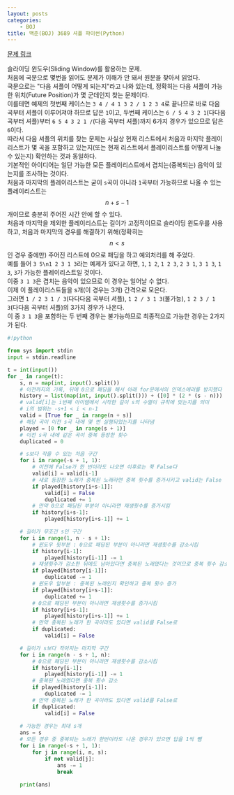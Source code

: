 ```yaml
---
layout: posts
categories:
    - BOJ
title: 백준(BOJ) 3689 셔플 파이썬(Python)
---
```


[문제 링크](https://www.acmicpc.net/problem/3689)

슬라이딩 윈도우(Sliding Window)를 활용하는 문제.  
처음에 국문으로 몇번을 읽어도 문제가 이해가 안 돼서 원문을 찾아서 읽었다.  
국문으로는 "다음 셔플이 어떻게 되는지"라고 나와 있는데, 정확히는 다음 셔플이 가능한 위치(Future Position)가 몇 군데인지 찾는 문제이다.  
이를테면 예제의 첫번째 케이스는 `3 4 / 4 1 3 2 / 1 2 3 4`로 끝나므로 바로 다음 곡부터 셔플이 이루어져야 하므로 답은 `1`이고, 두번째 케이스는 `6 / 5 4 3 2 1`(다다음 곡부터 셔플)부터 `6 5 4 3 2 1 /`(다음 곡부터 셔플)까지 6가지 경우가 있으므로 답은 `6`이다.  
따라서 다음 셔플의 위치를 찾는 문제는 사실상 현재 리스트에서 처음과 마지막 플레이리스트가 몇 곡을 포함하고 있는지(또는 현재 리스트에서 플레이리스트를 어떻게 나눌 수 있는지) 확인하는 것과 동일하다.  
기본적인 아이디어는 일단 가능한 모든 플레이리스트에서 겹치는(중복되는) 음악이 있는지를 조사하는 것이다.  
처음과 마지막의 플레이리스트는 굳이 `s`곡이 아니라 `1`곡부터 가능하므로 나올 수 있는 플레이리스트는 $$n + s - 1$$개이므로 충분히 주어진 시간 안에 할 수 있다.  
처음과 마지막을 제외한 플레이리스트는 길이가 고정적이므로 슬라이딩 윈도우를 사용하고, 처음과 마지막의 경우를 해결하기 위해(정확히는 $$n<s$$인 경우 중에만) 주어진 리스트에 0으로 패딩을 하고 예외처리를 해 주었다.  
예를 들어 `3 5\n1 2 3 1 3`라는 예제가 있다고 하면, `1`, `1 2`, `1 2 3`, `2 3 1`, `3 1 3`, `1 3`, `3`가 가능한 플레이리스트일 것이다.  
이중 `3 1 3`은 겹치는 음악이 있으므로 이 경우는 일어날 수 없다.  
이제 이 플레이리스트들을 s개(이 경우는 3개) 간격으로 모은다.  
그러면 `1 / 2 3 1 / 3`(다다다음 곡부터 셔플), `1 2 / 3 1 3`(불가능), `1 2 3 / 1 3`(다다음 곡부터 셔플)의 3가지 경우가 나온다.  
이 중 `3 1 3`을 포함하는 두 번째 경우는 불가능하므로 최종적으로 가능한 경우는 2가지가 된다.  


```python
#!python

from sys import stdin
input = stdin.readline

t = int(input())
for _ in range(t):
    s, n = map(int, input().split())
    # 이전까지의 기록, 뒤에 0으로 패딩을 해서 아래 for문에서의 인덱스에러를 방지했다
    history = list(map(int, input().split())) + ([0] * (2 * (s - n)))
    # valid[i]는 i번째 아이템에서 시작한 길이 s의 수열이 규칙에 맞는지를 의미
    # i의 범위는 -s+1 < i < n-1
    valid = [True for _ in range(n + s)]
    # 해당 곡이 이전 s곡 내에 몇 번 실행되었는지를 나타냄
    played = [0 for _ in range(s + 1)]
    # 이전 s곡 내에 같은 곡이 중복 등장한 횟수
    duplicated = 0

    # s보다 작을 수 있는 처음 구간
    for i in range(-s + 1, 1):
        # 이전에 False가 한 번이라도 나오면 이후로는 쭉 False다
        valid[i] = valid[i-1]
        # 새로 등장한 노래가 중복된 노래라면 중복 횟수를 증가시키고 valid는 False
        if played[history[i+s-1]]:
            valid[i] = False
            duplicated += 1
        # 만약 0으로 패딩된 부분이 아니라면 재생횟수를 증가시킴
        if history[i+s-1]:
            played[history[i+s-1]] += 1

    # 길이가 무조건 s인 구간
    for i in range(1, n - s + 1):
        # 윈도우 뒷부분 : 0으로 패딩된 부분이 아니라면 재생횟수를 감소시킴
        if history[i-1]:
            played[history[i-1]] -= 1
        # 재생횟수가 감소한 뒤에도 남아있다면 중복된 노래였다는 것이므로 중복 횟수 감소
        if played[history[i-1]]:
            duplicated -= 1
        # 윈도우 앞부분 : 중복된 노래인지 확인하고 중복 횟수 증가
        if played[history[i+s-1]]:
            duplicated += 1
        # 0으로 패딩된 부분이 아니라면 재생횟수를 증가시킴
        if history[i+s-1]:
            played[history[i+s-1]] += 1
        # 만약 중복된 노래가 한 곡이라도 있다면 valid를 False로
        if duplicated:
            valid[i] = False

    # 길이가 s보다 작아지는 마지막 구간
    for i in range(n - s + 1, n):
        # 0으로 패딩된 부분이 아니라면 재생횟수를 감소시킴
        if history[i-1]:
            played[history[i-1]] -= 1
        # 중복된 노래였다면 중복 횟수 감소
        if played[history[i-1]]:
            duplicated -= 1
        # 만약 중복된 노래가 한 곡이라도 있다면 valid를 False로
        if duplicated:
            valid[i] = False
    
    # 가능한 경우는 최대 s개
    ans = s
    # 모든 경우 중 중복되는 노래가 한번이라도 나온 경우가 있으면 답을 1씩 뺌
    for i in range(-s + 1, 1):
        for j in range(i, n, s):
            if not valid[j]:
                ans -= 1
                break
    
    print(ans)
```

